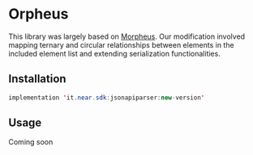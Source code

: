 # Orpheus

This library was largely based on [Morpheus](https://github.com/xamoom/Morpheus).
Our modification involved mapping ternary and circular relationships between elements in the included element list and extending serialization functionalities.

## Installation

```java
implementation 'it.near.sdk:jsonapiparser:new-version'
```

## Usage

Coming soon
